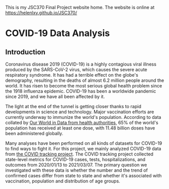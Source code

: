 This is my JSC370 Final Project website home. The website is online at https://helenlxy.github.io/JSC370/

# COVID-19 Data Analysis

## Introduction

Coronavirus disease 2019 (COVID-19) is a highly contagious viral illness produced by the SARS-CoV-2 virus, which causes the severe acute respiratory syndrome. It has had a terrible effect on the globe's demography, resulting in the deaths of almost 6.2 million people around the world. It has risen to become the most serious global health problem since the 1918 influenza epidemic. COVID-19 has been a worldwide pandemic since 2019, and we have all been affected by it.

The light at the end of the tunnel is getting closer thanks to rapid developments in science and technology. Major vaccination efforts are currently underway to immunize the world's population. According to data collated by [Our World in Data from health authorities](https://ourworldindata.org/covid-vaccinations), 65% of the world's population has received at least one dose, with 11.48 billion doses have been administered globally.

Many analyses have been performed on all kinds of datasets for COVID-19 to find ways to fight it. For this project, we mainly analyzed COVID-19 data from [the COVID tracking project](https://covidtracking.com/). The COVID tracking project collected state-level metrics for COVID-19 cases, tests, hospitalizations, and outcomes from 2020/01/13 to 2021/03/07. The primary question we investigated with these data is whether the number and the trend of confirmed cases differ from state to state and whether it's associated with vaccination, population and distribution of age groups. 